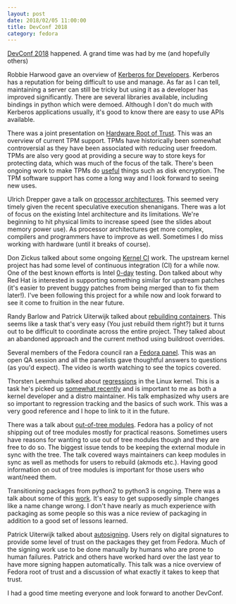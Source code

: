 ```yaml
---
layout: post
date: 2018/02/05 11:00:00
title: DevConf 2018
category: fedora
---
```

[DevConf 2018](https://devconf.cz/cz/2018) happened. A grand time was had by
me (and hopefully others)

Robbie Harwood gave an overview of [Kerberos for Developers](https://www.youtube.com/watch?v=XFZ69r5QXKA).
Kerberos has a reputation for being difficult to use and manage. As far as I
can tell, maintaining a server can still be tricky but using it as a developer
has improved significantly. There are several libraries available, including
bindings in python which were demoed. Although I don't do much with Kerberos
applications usually, it's good to know there are easy to use APIs available.

There was a joint presentation on [Hardware Root of Trust](https://www.youtube.com/watch?v=WpBQKT9m4dQ).
This was an overview of current TPM support. TPMs have historically been
somewhat controversial as they have been associated with reducing user freedom.
TPMs are also very good at providing a secure way to store keys for protecting
data, which was much of the focus of the talk. There's been ongoing work to make
TPMs do [useful](https://blog.dowhile0.org/author/jmartinezc/) things such
as disk encryption. The TPM software support has come a long way and I look
forward to seeing new uses.

Ulrich Drepper gave a talk on [processor architectures](https://www.youtube.com/watch?v=InLQCcPt7Uo).
This seemed very timely given the recent speculative execution shenanigans.
There was a lot of focus on the existing Intel architecture and its
limitations. We're beginning to hit physical limits to increase speed (see
the slides about memory power use). As processor architectures get more
complex, compilers and programmers have to improve as well. Sometimes I do
miss working with hardware (until it breaks of course).

Don Zickus talked about some ongoing [Kernel CI](https://www.youtube.com/watch?v=UYBu13CBmo8) work.
The upstream kernel project has had some level of continuous integration (CI)
for a while now. One of the best known efforts is Intel [0-day](https://01.org/lkp/documentation/0-day-test-service)
testing. Don talked about why Red Hat is interested in supporting something
similar for upstream patches (it's easier to prevent buggy patches from being
merged than to fix them later!). I've been following this project for a while
now and look forward to see it come to fruition in the near future.

Randy Barlow and Patrick Uiterwijk talked about [rebuilding containers](https://www.youtube.com/watch?v=mqY-r-mU1To).
This seems like a task that's very easy (You just rebuild them right?) but it
turns out to be difficult to coordinate across the entire project. They talked
about an abandoned approach and the current method using buildroot overrides.

Several members of the Fedora council ran a [Fedora panel](https://www.youtube.com/watch?v=HCrIoKgalic).
This was an open QA session and all the panelists gave thoughtful answers
to questions (as you'd expect). The video is worth watching to see the topics
covered.

Thorsten Leemhuis talked about [regressions](https://www.youtube.com/watch?v=kl4kum3O5sI)
in the Linux kernel. This is a task he's picked up [somewhat recently](https://lwn.net/Articles/738216/)
and is important to me as both a kernel developer and a distro maintainer. His
talk emphasized why users are so important to regression tracking and the
basics of such work. This was a very good reference and I hope to link to it
in the future.

There was a talk about [out-of-tree modules](https://www.youtube.com/watch?v=eAffQYvDrt4).
Fedora has a policy of not shipping out of tree modules mostly for practical
reasons. Sometimes users have reasons for wanting to use out of tree modules
though and they are free to do so. The biggest issue tends to be keeping the
external module in sync with the tree. The talk covered ways maintainers can
keep modules in sync as well as methods for users to rebuild (akmods etc.).
Having good information on out of tree modules is important for those users
who want/need them.

Transitioning packages from python2 to python3 is ongoing. There was a talk
about some of this [work](https://www.youtube.com/watch?v=E2retZzzVVA).
It's easy to get supposedly simple changes like a name change wrong. I don't
have nearly as much experience with packaging as some people so this was a
nice review of packaging in addition to a good set of lessons learned.

Patrick Uiterwijk talked about [autosigning](https://www.youtube.com/watch?v=0UaOSmMf1LM).
Users rely on digital signatures to provide some level of trust on the packages
they get from Fedora. Much of the signing work use to be done manually by
humans who are prone to human failures. Patrick and others have worked hard
over the last year to have more signing happen automatically. This talk was a
nice overview of Fedora root of trust and a discussion of what exactly it takes
to keep that trust.

I had a good time meeting everyone and look forward to another DevConf.
